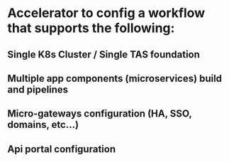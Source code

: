 # Accelerator to config a workflow that supports the following:

## Single K8s Cluster / Single TAS foundation

## Multiple app components (microservices) build and pipelines 

## Micro-gateways configuration (HA, SSO, domains, etc...)

## Api portal configuration


